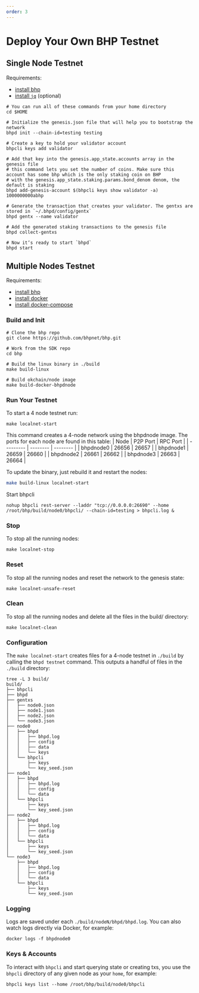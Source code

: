 ```yaml
---
order: 3
---
```


# Deploy Your Own BHP Testnet

## Single Node Testnet
Requirements:
- [install bhp](../getting-start/install-bhp.md)
- [install `jq`](https://stedolan.github.io/jq/download/) (optional)

```shell script
# You can run all of these commands from your home directory
cd $HOME

# Initialize the genesis.json file that will help you to bootstrap the network
bhpd init --chain-id=testing testing

# Create a key to hold your validator account
bhpcli keys add validator

# Add that key into the genesis.app_state.accounts array in the genesis file
# this command lets you set the number of coins. Make sure this account has some bhp which is the only staking coin on BHP
# with the genesis.app_state.staking.params.bond_denom denom, the default is staking
bhpd add-genesis-account $(bhpcli keys show validator -a) 1000000000abhp

# Generate the transaction that creates your validator. The gentxs are stored in `~/.bhpd/config/gentx`
bhpd gentx --name validator

# Add the generated staking transactions to the genesis file
bhpd collect-gentxs

# Now it‘s ready to start `bhpd`
bhpd start
```
## Multiple Nodes Testnet
Requirements:
- [install bhp](../getting-start/install-bhp.md)
- [install docker](https://docs.docker.com/engine/installation/)
- [install docker-compose](https://docs.docker.com/compose/install/)
### Build and Init
```shell script
# Clone the bhp repo
git clone https://github.com/bhpnet/bhp.git

# Work from the SDK repo
cd bhp

# Build the linux binary in ./build
make build-linux

# Build okchain/node image
make build-docker-bhpdnode
```
### Run Your Testnet
To start a 4 node testnet run:
```shell script
make localnet-start
```
This command creates a 4-node network using the bhpdnode image. The ports for each node are found in this table:
| Node      | P2P Port | RPC Port |
| --------- | -------- | -------- |
| bhpdnode0 | 26656    | 26657    |
| bhpdnode1 | 26659    | 26660    |
| bhpdnode2 | 26661    | 26662    |
| bhpdnode3 | 26663    | 26664    |

To update the binary, just rebuild it and restart the nodes:

```bash
make build-linux localnet-start
```
Start bhpcli
```shell script
nohup bhpcli rest-server --laddr "tcp://0.0.0.0:26690" --home /root/bhp/build/node0/bhpcli/ --chain-id=testing > bhpcli.log &
```
### Stop
To stop all the running nodes:
```shell script
make localnet-stop
```
### Reset
To stop all the running nodes and reset the network to the genesis state:
```shell script
make localnet-unsafe-reset
```
### Clean
To stop all the running nodes and delete all the files in the build/ directory:
```shell script
make localnet-clean
```
### Configuration
The `make localnet-start` creates files for a 4-node testnet in `./build` by calling the `bhpd testnet` command. This outputs a handful of files in the `./build` directory:
```shell script
tree -L 3 build/
build/
├── bhpcli
├── bhpd
├── gentxs
│   ├── node0.json
│   ├── node1.json
│   ├── node2.json
│   └── node3.json
├── node0
│   ├── bhpd
│   │   ├── bhpd.log
│   │   ├── config
│   │   ├── data
│   │   └── keys
│   └── bhpcli
│       ├── keys
│       └── key_seed.json
├── node1
│   ├── bhpd
│   │   ├── bhpd.log
│   │   ├── config
│   │   └── data
│   └── bhpcli
│       ├── keys
│       └── key_seed.json
├── node2
│   ├── bhpd
│   │   ├── bhpd.log
│   │   ├── config
│   │   └── data
│   └── bhpcli
│       ├── keys
│       └── key_seed.json
└── node3
    ├── bhpd
    │   ├── bhpd.log
    │   ├── config
    │   └── data
    └── bhpcli
        ├── keys
        └── key_seed.json
```
### Logging
Logs are saved under each `./build/nodeN/bhpd/bhpd.log`. You can also watch logs directly via Docker, for example:
```shell script
docker logs -f bhpdnode0
```
### Keys & Accounts
To interact with `bhpcli` and start querying state or creating txs, you use the `bhpcli` directory of any given node as your `home`, for example:
```shell script
bhpcli keys list --home /root/bhp/build/node0/bhpcli
```

